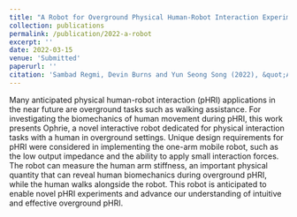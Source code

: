 ```yaml
---
title: "A Robot for Overground Physical Human-Robot Interaction Experiments"
collection: publications
permalink: /publication/2022-a-robot
excerpt: ''
date: 2022-03-15
venue: 'Submitted'
paperurl: ''
citation: 'Sambad Regmi, Devin Burns and Yun Seong Song (2022), &quot;A Robot for Overground Physical Human-Robot Interaction Experiments &quot; <i>submitted</i>'
---
```

Many anticipated physical human-robot interaction (pHRI) applications in the near future are overground tasks such as walking assistance. For investigating the biomechanics of human movement during pHRI, this work presents Ophrie, a novel interactive robot dedicated for physical interaction tasks with a human in overground settings. Unique design requirements for pHRI were considered in implementing the one-arm mobile robot, such as the low output impedance and the ability to apply small interaction forces. The robot can measure the human arm stiffness, an important physical quantity that can reveal human biomechanics during overground pHRI, while the human walks alongside the robot. This robot is anticipated to enable novel pHRI experiments and advance our understanding of intuitive and effective overground pHRI.
